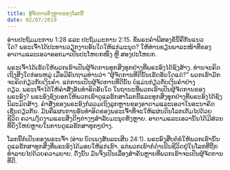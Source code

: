 ```yaml
---
title: ຜູ້ຈັດການທັງຫຼາຍຂອງໂລກນີ້
date: 02/07/2019
---
```


ອ່ານປະຖົມມະການ 1:28 ແລະ ປະຖົມມະການ 2:15. ຂໍ້ພຣະຄຳພີສອງຂໍ້ນີ້ຄືກັນແນວໃດ? ພຣະເຈົ້າໄດ້ປະທານວຽກງານອັນໃດໃຫ້ແກ່ມະນຸດ? ໃຫ້ທ່ານຂຽນພາລະໜ້າທີ່ຂອງອາດາມແລະເອວາອອກມາເປັນປະໂຫຍກໜຶ່ງ ຫຼື ສອງປະໂຫຍກ.

ພຣະເຈົ້າໄດ້ເຮັດໃຫ້ພວກເຮົາເປັນຜູ້ຈັດການທຸກສິ່ງທຸກຢ່າງທີ່ພຣະອົງໄດ້ຊົງສ້າງ. ທ່ານຈະຄິດເຖິງສິ່ງໃດກ່ອນຫມູ່ ເມື່ອມີຄົນຖາມທ່ານວ່າ “ຜູ້ຈັດການທີ່ດີນັ້ນເຮັດອັນໃດແດ່?” ພວກເຮົາມັກຈະຄິດກ່ຽວກັບເງິນຄຳ. ແຕ່ການເປັນຜູ້ຈັດການທີ່ດີນັ້ນ ບໍ່ແມ່ນກ່ຽວກັບເງິນຄຳຢ່າງດຽວ. ພຣະເຈົ້າໄດ້ໃຫ້ຄຳສັ່ງອັນທຳອິດອັນໃດ ໃນຖານະທີ່ພວກເຮົາເປັນຜູ້ຈັດການຂອງພຣະອົງ? ພຣະອົງຊົງບອກໃຫ້ພວກເຮົາດູແລຮັກສາໂລກນີ້ແລະທຸກສິ່ງທຸຸກຢ່າງທີ່ພຣະອົງໄດ້ຊົງນິລະມິດສ້າງ. ຄຳສັ່ງຂອງພຣະອົງກໍລວມເຖິງລູກຫຼານຂອງອາດາມແລະເອວາໃນອະນາຄົດເຊັ່ນດຽວກັນ. ມັນຄືແຜນການອັນທຳອິດຂອງພຣະເຈົ້າທີ່ຈະໃຫ້ແຜ່ນດິນໂລກເຕັມໄປດ້ວຍຊີວິດ ຄວາມງົດງາມແລະສິ່ງດີໆຕ່າງໆສຳລັບມະນຸດທັງຫຼາຍ. ອາດາມແລະເອວານັ້ນໄດ້ມີສ່ວນທີ່ຍິ່ງໃຫຍ່ຫຼາຍໃນການດູແລຮັກສາທຸກໆຢ່າງ.

ໂລກນີ້ກໍເປັນຂອງພຣະເຈົ້າ (ອ່ານ ບົດເພງສັນລະເສີນ 24:1). ພຣະອົງສືບຕໍ່ຂໍໃຫ້ພວກເຮົານັ້ນດູແລຮັກສາທຸກສິ່ງທີ່ພຣະອົງໄດ້ມອບໃຫ້ແກ່ເຮົາ. ແຕ່ພວກເຮົາກໍດຳເນີນຊີວິດຢູ່ໃນໂລກທີ່ຖືກທຳລາຍໄປດ້ວຍຄວາມບາບ. ດັ່ງນັ້ນ ມັນຈຶ່ງເປັນເລື່ອງສຳຄັນຫຼາຍທີ່ພວກເຮົາຈະເປັນຜູ້ຈັດການທີ່ດີ.